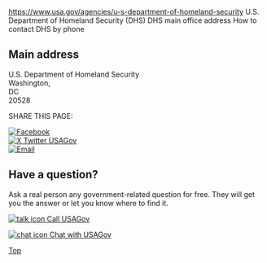 

https://www.usa.gov/agencies/u-s-department-of-homeland-security
U.S. Department of Homeland Security (DHS)
DHS main office address
How to contact DHS by phone

Main address  
------------  

U.S. Department of Homeland Security  
Washington,  
DC  
20528

SHARE THIS PAGE:  

[![Facebook](https://www.usa.gov/themes/custom/usagov/images/social-media-icons/Facebook_Icon.svg)](https://www.facebook.com/sharer/sharer.php?u=https://www.usa.gov/agencies/u-s-department-of-homeland-security&v=3)  
[![X Twitter USAGov](https://www.usa.gov/themes/custom/usagov/images/social-media-icons/X_Twitter_Icon.svg?version=2)](https://twitter.com/intent/tweet?source=webclient&text=https://www.usa.gov/agencies/u-s-department-of-homeland-security)  
[![Email](https://www.usa.gov/themes/custom/usagov/images/social-media-icons/Email_Icon.svg?version=2)](mailto:?subject=https://www.usa.gov/agencies/u-s-department-of-homeland-security)

Have a question?  
----------------  

Ask a real person any government-related question for free. They will get you the answer or let you know where to find it.  

[![talk icon](https://www.usa.gov/themes/custom/usagov/images/ICONS_talk.png) Call USAGov](https://www.usa.gov/phone)  

[![chat icon](https://www.usa.gov/themes/custom/usagov/images/ICONS_chat.png) Chat with USAGov](https://www.usa.gov/chat)  

[Top](#main-content)
